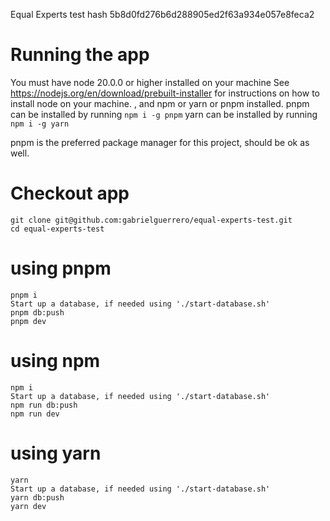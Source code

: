 
Equal Experts test hash 5b8d0fd276b6d288905ed2f63a934e057e8feca2

# Running the app
You must have node 20.0.0 or higher installed on your machine
See https://nodejs.org/en/download/prebuilt-installer for instructions on how to install node on your machine.
, and npm or yarn or pnpm installed.
pnpm can be installed by running `npm i -g pnpm`
yarn can be installed by running `npm i -g yarn`

pnpm is the preferred package manager for this project, should be ok as well.

# Checkout app 
```
git clone git@github.com:gabrielguerrero/equal-experts-test.git 
cd equal-experts-test
```
# using pnpm 
```
pnpm i
Start up a database, if needed using './start-database.sh'
pnpm db:push
pnpm dev
```
# using npm
```
npm i
Start up a database, if needed using './start-database.sh'
npm run db:push
npm run dev
```
# using yarn
```
yarn
Start up a database, if needed using './start-database.sh'
yarn db:push
yarn dev
```


